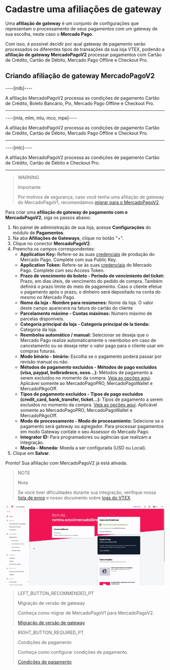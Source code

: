 # Cadastre uma afiliações de gateway

Uma **afiliação de gateway** é um conjunto de configurações que representam o processamento de seus pagamentos com um gateway de sua escolha, neste caso o **Mercado Pago**. 

Com isso, é possível decidir por qual gateway de pagamento serão processados os diferentes tipos de transações da sua loja VTEX, podendo a **afiliação de gateway MercadoPagoV2** processar pagamentos com Cartão de Crédito, Cartão de Débito, Mercado Pago Offline e Checkout Pro.

## Criando afiliação de gateway MercadoPagoV2

----[mlb]----

A afiliação MercadoPagoV2 processa as condições de pagamento Cartão de Crédito, Boleto Bancário, Pix, Mercado Pago Offline e Checkout Pro.

------------

----[mla, mlm, mlu, mco, mpe]----

A afiliação MercadoPagoV2 processa as condições de pagamento Cartão de Crédito, Cartão de Débito, Mercado Pago Offline e Checkout Pro.

------------

----[mlc]----

A afiliação MercadoPagoV2 processa as condições de pagamento Cartão de Crédito, Cartão de Débito e Checkout Pro.

------------

> WARNING
>
> Importante
>
> Por motivos de segurança, caso você tenha uma afiliação de gateway do MercadoPagoV1, recomendamos [migrar para o MercadoPagoV2](https://www.mercadopago[FAKER][URL][DOMAIN]/developers/pt/guides/plugins/unofficial/vtex/mp1-mp2-migration).

Para criar uma **afiliação de gateway de pagamento com o MercadoPagoV2**, siga os passos abaixo:

1. No painel de administração de sua loja, acesse **Configurações** do módulo de **Pagamentos**.
2. Na aba **Afiliações de Gateways**, clique no botão "+".
3. Clique no conector **MercadoPagoV2**.
4. Preencha os campos correspondentes: 
   * **Application Key:** Refere-se às suas [credenciais](https://www.mercadopago[FAKER][URL][DOMAIN]/developers/pt/guides/resources/credentials) de produção do Mercado Pago. Complete com sua Public Key.
   * **Application Token:** Refere-se às suas [credenciais](https://www.mercadopago[FAKER][URL][DOMAIN]/developers/pt/guides/resources/credentials) do Mercado Pago. Complete com seu Access Token.
   * **Prazo de vencimento do boleto - Periodo de vencimiento del ticket:** Prazo, em dias úteis, de vencimento do pedido de compra. Também definirá o prazo limite do meio de pagamento. Caso o cliente efetue o pagamento após o prazo, o dinheiro será depositado na conta do mesmo no Mercado Pago.
   * **Nome da loja - Nombre para resúmenes:** Nome da loja. O valor deste campo aparecerá na fatura do cartão do cliente
   * **Parcelamento máximo - Cuotas máximas:** Número máximo de parcelas disponíveis.
   * **Categoría principal da loja - Categoría principal de la tienda:** Categoria da loja.
   * **Reembolso automático / manual:** Selecionar se deseja que o Mercado Pago realize automaticamente o reembolso em caso de cancelamento ou se deseja reter o valor pago para o cliente usar em compras futuras.
   * **Modo binário - binário:** Escolha se o pagamento poderá passar por revisão manual ou não.
   * **Métodos de pagamento excluídos - Métodos de pago excluídos (visa, paypal, bolbradesco, oxxo...):** Métodos de pagamento a serem excluídos no momento da compra. [Veja as opções aqui](https://www.mercadopago[FAKER][URL][DOMAIN]/developers/pt/guides/plugins/unofficial/vtex/payment-methods). Aplicável somente ao MercadoPagoPRO, MercadoPagoWallet e MercadoPAgoOff.
   * **Tipos de pagamento excluídos - Tipos de pago excluidos (credit_card, bank_transfer, ticket...):** Tipos de pagamento a serem excluídos no momento da compra. [Veja as opções aqui](https://www.mercadopago[FAKER][URL][DOMAIN]/developers/pt/guides/plugins/unofficial/vtex/payment-methods). Aplicável somente ao MercadoPagoPRO, MercadoPagoWallet e MercadoPAgoOff.
   * **Modo de processamento - Modo de procesamiento:** Selecione se o pagamento será gateway ou agregador. Para processar pagamentos em modo Gateway contate o seu Assessor do Mercado Pago.
   * **Integrator ID:** Para programadores ou agências que realizam a integração.
   * **Moeda - Moneda:** Moeda a ser configurada (USD ou Local).
5. Clique em **Salvar**.

Pronto! Sua afiliação com MercadoPagoV2 já está ativada.

> NOTE
>
> Nota
> 
> Se você tiver dificuldades durante sua integração, verifique nossa [lista de erros](https://www.mercadopago[FAKER][URL][DOMAIN]/developers/pt/guides/plugins/unofficial/vtex/common-errors) e nosso documento sobre [logs do VTEX](https://www.mercadopago[FAKER][URL][DOMAIN]/developers/pt/guides/plugins/unofficial/vtex/logs).

![Criando afiliação de gateway MercadoPagoV2](/images/vtex/affiliationV2-pt.gif)

> LEFT_BUTTON_RECOMMENDED_PT
>
> Migração de versão de gateway
>
> Conheça como migrar de MercadoPagoV1 para MercadoPagoV2.
>
> [Migração de versão de gateway](https://www.mercadopago[FAKER][URL][DOMAIN]/developers/pt/guides/plugins/unofficial/vtex/mp1-mp2-migration)

> RIGHT_BUTTON_REQUIRED_PT
>
> Condições de pagamento
>
> Conheça como configurar condições de pagamento.
>
> [Condições de pagamento](https://www.mercadopago[FAKER][URL][DOMAIN]/developers/pt/guides/plugins/unofficial/vtex/configure-payment-conditions)
